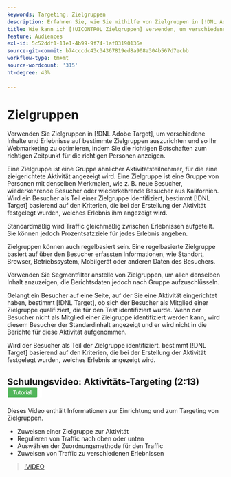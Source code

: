 ```yaml
---
keywords: Targeting; Zielgruppen
description: Erfahren Sie, wie Sie mithilfe von Zielgruppen in [!DNL Adobe Target] verschiedene Inhalte und Erlebnisse auf bestimmte Zielgruppen ausrichten können, um Ihre Web-Marketing-Maßnahmen zu optimieren.
title: Wie kann ich [!UICONTROL Zielgruppen] verwenden, um verschiedene Inhalte auf bestimmte Segmente auszurichten?
feature: Audiences
exl-id: 5c52ddf1-11e1-4b99-9f74-1af03190136a
source-git-commit: b74cccdc43c34367819ed8a908a304b567d7ecbb
workflow-type: tm+mt
source-wordcount: '315'
ht-degree: 43%

---
```


# Zielgruppen

Verwenden Sie Zielgruppen in [!DNL Adobe Target], um verschiedene Inhalte und Erlebnisse auf bestimmte Zielgruppen auszurichten und so Ihr Webmarketing zu optimieren, indem Sie die richtigen Botschaften zum richtigen Zeitpunkt für die richtigen Personen anzeigen.

Eine Zielgruppe ist eine Gruppe ähnlicher Aktivitätsteilnehmer, für die eine zielgerichtete Aktivität angezeigt wird. Eine Zielgruppe ist eine Gruppe von Personen mit denselben Merkmalen, wie z. B. neue Besucher, wiederkehrende Besucher oder wiederkehrende Besucher aus Kalifornien. Wird ein Besucher als Teil einer Zielgruppe identifiziert, bestimmt [!DNL Target] basierend auf den Kriterien, die bei der Erstellung der Aktivität festgelegt wurden, welches Erlebnis ihm angezeigt wird.

Standardmäßig wird Traffic gleichmäßig zwischen Erlebnissen aufgeteilt. Sie können jedoch  Prozentsatzziele für jedes Erlebnis angeben.

Zielgruppen können auch regelbasiert sein. Eine regelbasierte Zielgruppe basiert auf über den Besucher erfassten Informationen, wie Standort, Browser, Betriebssystem, Mobilgerät oder anderen Daten des Besuchers.

Verwenden Sie Segmentfilter anstelle von Zielgruppen, um allen denselben Inhalt anzuzeigen, die Berichtsdaten jedoch nach Gruppe aufzuschlüsseln.

Gelangt ein Besucher auf eine Seite, auf der Sie eine Aktivität eingerichtet haben, bestimmt [!DNL Target], ob sich der Besucher als Mitglied einer Zielgruppe qualifiziert, die für den Test identifiziert wurde. Wenn der Besucher nicht als Mitglied einer Zielgruppe identifiziert werden kann, wird diesem Besucher der Standardinhalt angezeigt und er wird nicht in die Berichte für diese Aktivität aufgenommen.

Wird der Besucher als Teil der Zielgruppe identifiziert, bestimmt [!DNL Target] basierend auf den Kriterien, die bei der Erstellung der Aktivität festgelegt wurden, welches Erlebnis angezeigt wird.

## Schulungsvideo: Aktivitäts-Targeting  (2:13) ![Tutorial-Badge](/help/assets/tutorial.png)

Dieses Video enthält Informationen zur Einrichtung und zum Targeting von Zielgruppen.

* Zuweisen einer Zielgruppe zur Aktivität
* Regulieren von Traffic nach oben oder unten
* Auswählen der Zuordnungsmethode für den Traffic
* Zuweisen von Traffic zu verschiedenen Erlebnissen

>[!VIDEO](https://video.tv.adobe.com/v/17385)
